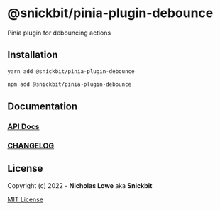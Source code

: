 # @snickbit/pinia-plugin-debounce

<!--START_SECTION:readmes-description-->

Pinia plugin for debouncing actions

<!--END_SECTION:readmes-description-->

## Installation

```bash
yarn add @snickbit/pinia-plugin-debounce
```

```bash
npm add @snickbit/pinia-plugin-debounce
```

## Documentation

### [API Docs](./docs/README.md)

### [CHANGELOG](CHANGELOG.md)

## License

Copyright (c) 2022 - **Nicholas Lowe** aka **Snickbit**

[MIT License](../../LICENSE)

